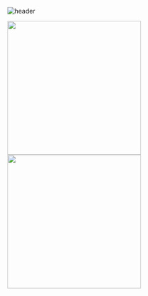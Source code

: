 ![header](https://capsule-render.vercel.app/api?type=waving&color=auto&height=300&section=header&text=👋%20HI%20I'M%20K8S%20Engineer%20Ju%20JinSeong&fontSize=40&animation=fadeIn&fontAlignY=38)



<img src="https://little.kylerconway.com/images/golang-what.gif" width="300"><img src="https://intro.rustbridge.com/img/ferris.gif" align="center" width="300">

